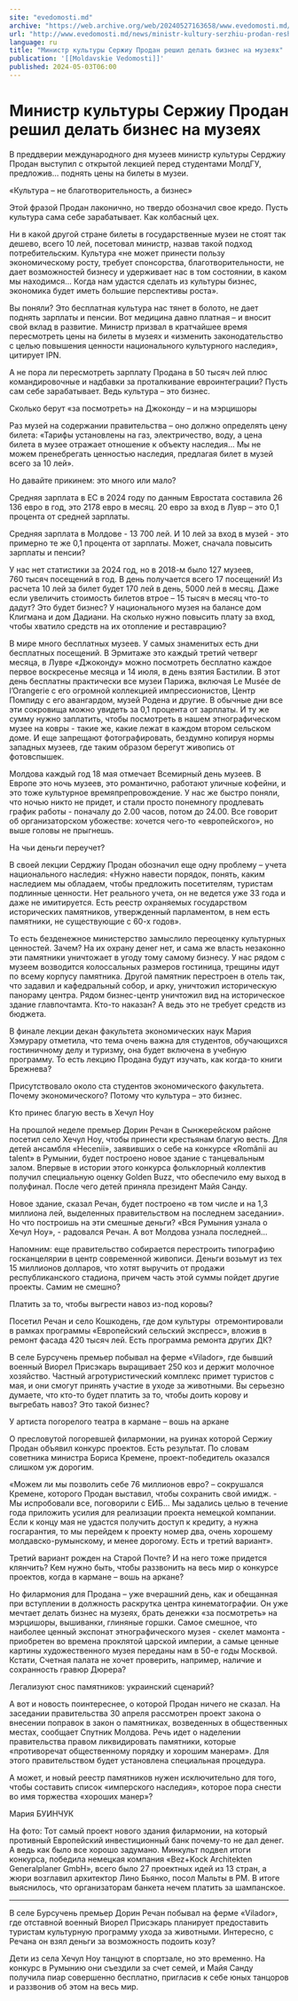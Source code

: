 ```yaml
---
site: "evedomosti.md"
archive: "https://web.archive.org/web/20240527163658/www.evedomosti.md/news/ministr-kultury-serzhiu-prodan-reshil-delat-biznes-na-muzeya"
url: "http://www.evedomosti.md/news/ministr-kultury-serzhiu-prodan-reshil-delat-biznes-na-muzeya"
language: ru
title: "Министр культуры Сержиу Продан решил делать бизнес на музеях"
publication: '[[Moldavskie Vedomosti]]'
published: 2024-05-03T06:00
---
```


# Министр культуры Сержиу Продан решил делать бизнес на музеях

В преддверии международного дня музеев министр культуры Серджиу Продан выступил с открытой лекцией перед студентами МолдГУ, предложив… поднять цены на билеты в музеи.

«Культура – не благотворительность, а бизнес»

Этой фразой Продан лаконично, но твердо обозначил свое кредо. Пусть культура сама себе зарабатывает. Как колбасный цех.

Ни в какой другой стране билеты в государственные музеи не стоят так дешево, всего 10 лей, посетовал министр, назвав такой подход потребительским. Культура «не может принести пользу экономическому росту, требует спонсорства, благотворительности, не дает возможностей бизнесу и удерживает нас в том состоянии, в каком мы находимся… Когда нам удастся сделать из культуры бизнес, экономика будет иметь большие перспективы роста».

Вы поняли? Это бесплатная культура нас тянет в болото, не дает поднять зарплаты и пенсии. Вот медицина давно платная – и вносит свой вклад в развитие. Министр призвал в кратчайшее время пересмотреть цены на билеты в музеях и «изменить законодательство с целью повышения ценности национального культурного наследия», цитирует IPN.

А не пора ли пересмотреть зарплату Продана в 50 тысяч лей плюс командировочные и надбавки за проталкивание евроинтеграции? Пусть сам себе зарабатывает. Ведь культура – это бизнес.

Сколько берут «за посмотреть» на Джоконду – и на мэрцишоры

Раз музей на содержании правительства – оно должно определять цену билета: «Тарифы установлены на газ, электричество, воду, а цена билета в музее отражает отношение к объекту наследия… Мы не можем пренебрегать ценностью наследия, предлагая билет в музей всего за 10 лей».

Но давайте прикинем: это много или мало?

Средняя зарплата в ЕС в 2024 году по данным Евростата составила 26 136 евро в год, это 2178 евро в месяц. 20 евро за вход в Лувр – это 0,1 процента от средней зарплаты.

Средняя зарплата в Молдове - 13 700 лей. И 10 лей за вход в музей - это примерно те же 0,1 процента от зарплаты. Может, сначала повысить зарплаты и пенсии?

У нас нет статистики за 2024 год, но в 2018-м было 127 музеев, 760 тысяч посещений в год. В день получается всего 17 посещений! Из расчета 10 лей за билет будет 170 лей в день, 5000 лей в месяц. Даже если увеличить стоимость билетов втрое – 15 тысяч в месяц что-то дадут? Это будет бизнес? У национального музея на балансе дом Клигмана и дом Дадиани. На сколько нужно повысить плату за вход, чтобы хватило средств на их отопление и реставрацию?

В мире много бесплатных музеев. У самых знаменитых есть дни бесплатных посещений. В Эрмитаже это каждый третий четверг месяца, в Лувре «Джоконду» можно посмотреть бесплатно каждое первое воскресенье месяца и 14 июля, в день взятия Бастилии. В этот день бесплатны практически все музеи Парижа, включая Le Musée de l’Orangerie с его огромной коллекцией импрессионистов, Центр Помпиду с его авангардом, музей Родена и другие. В обычные дни все эти сокровища можно увидеть за 0,1 процента от зарплаты. И ту же сумму нужно заплатить, чтобы посмотреть в нашем этнографическом музее на ковры - такие же, какие лежат в каждом втором сельском доме. И еще запрещают фотографировать, бездумно копируя нормы западных музеев, где таким образом берегут живопись от фотовспышек.

Молдова каждый год 18 мая отмечает Всемирный день музеев. В Европе это ночь музеев, это романтично, работают уличные кофейни, и это тоже культурное времяпрепровождение. У нас же быстро поняли, что ночью никто не придет, и стали просто понемногу продлевать график работы - поначалу до 2.00 часов, потом до 24.00. Все говорит об организаторском убожестве: хочется чего-то «европейского», но выше головы не прыгнешь.

На чьи деньги переучет?

В своей лекции Серджиу Продан обозначил еще одну проблему – учета национального наследия: «Нужно навести порядок, понять, каким наследием мы обладаем, чтобы предложить посетителям, туристам подлинные ценности. Нет реального учета, он не ведется уже 33 года и даже не имитируется. Есть реестр охраняемых государством исторических памятников, утвержденный парламентом, в нем есть памятники, не существующие с 60-х годов».

То есть безденежное министерство замыслило переоценку культурных ценностей. Зачем? На их охрану денег нет, и сама же власть незаконно эти памятники уничтожает в угоду тому самому бизнесу. У нас рядом с музеем возводится колоссальных размеров гостиница, трещины идут по всему корпусу памятника. Другой памятник перестроен в отель так, что задавил и кафедральный собор, и арку, уничтожил историческую панораму центра. Рядом бизнес-центр уничтожил вид на историческое здание главпочтамта. Кто-то наказан? А ведь это не требует средств из бюджета.

В финале лекции декан факультета экономических наук Мария Хэмурару отметила, что тема очень важна для студентов, обучающихся гостиничному делу и туризму, она будет включена в учебную программу. То есть лекцию Продана будут изучать, как когда-то книги Брежнева?

Присутствовало около ста студентов экономического факультета. Почему экономического? Потому что культура – это бизнес.

Кто принес благую весть в Хечул Ноу

На прошлой неделе премьер Дорин Речан в Сынжерейском районе посетил село Хечул Ноу, чтобы принести крестьянам благую весть. Для детей ансамбля «Hecenii», заявивших о себе на конкурсе «Românii au talent» в Румынии, будет построено новое здание с танцевальным залом. Впервые в истории этого конкурса фольклорный коллектив получил специальную оценку Golden Buzz, что обеспечило ему выход в полуфинал. После чего детей приняла президент Майя Санду.

Новое здание, сказал Речан, будет построено «в том числе и на 1,3 миллиона лей, выделенных правительством на последнем заседании». Но что построишь на эти смешные деньги? «Вся Румыния узнала о Хечул Ноу», - радовался Речан. А вот Молдова узнала последней…

Напомним: еще правительство собирается перестроить типографию госканцелярии в центр современной живописи. Деньги возьмут из тех 15 миллионов долларов, что хотят выручить от продажи республиканского стадиона, причем часть этой суммы пойдет другие проекты. Самим не смешно?

Платить за то, чтобы выгрести навоз из-под коровы?

Посетил Речан и село Кошкодень, где дом культуры  отремонтировали в рамках программы «Европейский сельский экспресс», вложив в ремонт фасада 420 тысяч лей. Есть программа ремонта других ДК?

В селе Бурсучень премьер побывал на ферме «Vilador», где бывший военный Виорел Присэкарь выращивает 250 коз и держит молочное хозяйство. Частный агротуристический комплекс примет туристов с мая, и они смогут принять участие в уходе за животными. Вы серьезно думаете, что кто-то будет платить за то, чтобы доить корову и выгребать навоз? Это такой бизнес?

У артиста погорелого театра в кармане – вошь на аркане

О пресловутой погоревшей филармонии, на руинах которой Сержиу Продан объявил конкурс проектов. Есть результат. По словам советника министра Бориса Кремене, проект-победитель оказался слишком уж дорогим.

«Можем ли мы позволить себе 76 миллионов евро? – сокрушался Кремене, которого Продан выставил, чтобы сохранить свой имидж. - Мы испробовали все, поговорили с ЕИБ... Мы задались целью в течение года приложить усилия для реализации проекта немецкой компании. Если к концу мая не удастся получить доступ к кредиту, а нужна госгарантия, то мы перейдем к проекту номер два, очень хорошему молдавско-румынскому, и менее дорогому. Есть и третий вариант».

Третий вариант рожден на Старой Почте? И на него тоже придется клянчить? Кем нужно быть, чтобы раззвонить на весь мир о конкурсе проектов, когда в кармане – вошь на аркане?

Но филармония для Продана – уже вчерашний день, как и обещанная при вступлении в должность раскрутка центра кинематографии. Он уже мечтает делать бизнес на музеях, брать денежки «за посмотреть» на мэрцишоры, вышиванки, глиняные горшки. Самое смешное, что наиболее ценный экспонат этнографического музея - скелет мамонта - приобретен во времена проклятой царской империи, а самые ценные картины художественного музея переданы нам в 50-е годы Москвой. Кстати, Счетная палата не хочет проверить, например, наличие и сохранность гравюр Дюрера?

Легализуют снос памятников: украинский сценарий?

А вот и новость поинтереснее, о которой Продан ничего не сказал. На заседании правительства 30 апреля рассмотрен проект закона о внесении поправок в закон о памятниках, возведенных в общественных местах, сообщает Спутник Молдова. Речь идет о наделении правительства правом ликвидировать памятники, которые «противоречат общественному порядку и хорошим манерам». Для этого правительством будет установлена специальная процедура.

А может, и новый реестр памятников нужен исключительно для того, чтобы составить список «имперского наследия», которое пора снести во имя торжества «хороших манер»?

Мария БУИНЧУК

На фото: Тот самый проект нового здания филармонии, на который противный Европейский инвестиционный банк почему-то не дал денег. А ведь как было все хорошо задумано. Минкульт подвел итоги конкурса, победила немецкая компания «Bez+Kock Architekten Generalplaner GmbH», всего было 27 проектных идей из 13 стран, а жюри возглавил архитектор Лино Бьянко, посол Мальты в РМ. В итоге выяснилось, что организаторам банкета нечем платить за шампанское.

***

В селе Бурсучень премьер Дорин Речан побывал на ферме «Vilador», где отставной военный Виорел Присэкарь планирует предоставить туристам культурную программу ухода за животными. Интересно, с Речана он взял деньги за возможность подоить козу?

Дети из села Хечул Ноу танцуют в спортзале, но это временно. На конкурс в Румынию они съездили за счет семей, и Майя Санду получила пиар совершенно бесплатно, пригласив к себе юных танцоров и раззвонив об этом на весь мир.